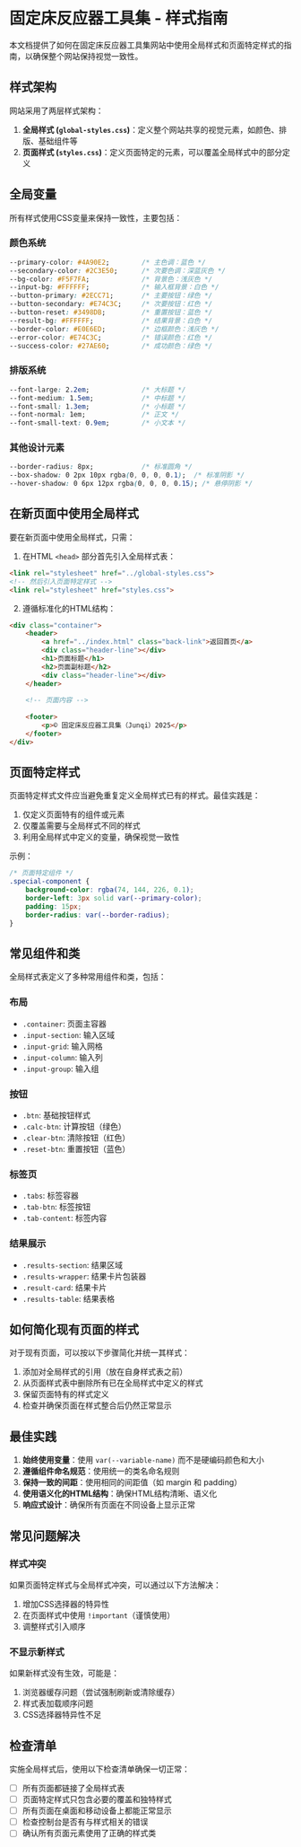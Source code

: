 # 固定床反应器工具集 - 样式指南

本文档提供了如何在固定床反应器工具集网站中使用全局样式和页面特定样式的指南，以确保整个网站保持视觉一致性。

## 样式架构

网站采用了两层样式架构：

1. **全局样式 (`global-styles.css`)**：定义整个网站共享的视觉元素，如颜色、排版、基础组件等
2. **页面样式 (`styles.css`)**：定义页面特定的元素，可以覆盖全局样式中的部分定义

## 全局变量

所有样式使用CSS变量来保持一致性，主要包括：

### 颜色系统

```css
--primary-color: #4A90E2;        /* 主色调：蓝色 */
--secondary-color: #2C3E50;      /* 次要色调：深蓝灰色 */
--bg-color: #F5F7FA;             /* 背景色：浅灰色 */
--input-bg: #FFFFFF;             /* 输入框背景：白色 */
--button-primary: #2ECC71;       /* 主要按钮：绿色 */
--button-secondary: #E74C3C;     /* 次要按钮：红色 */
--button-reset: #3498DB;         /* 重置按钮：蓝色 */
--result-bg: #FFFFFF;            /* 结果背景：白色 */
--border-color: #E0E6ED;         /* 边框颜色：浅灰色 */
--error-color: #E74C3C;          /* 错误颜色：红色 */
--success-color: #27AE60;        /* 成功颜色：绿色 */
```

### 排版系统

```css
--font-large: 2.2em;             /* 大标题 */
--font-medium: 1.5em;            /* 中标题 */
--font-small: 1.3em;             /* 小标题 */
--font-normal: 1em;              /* 正文 */
--font-small-text: 0.9em;        /* 小文本 */
```

### 其他设计元素

```css
--border-radius: 8px;            /* 标准圆角 */
--box-shadow: 0 2px 10px rgba(0, 0, 0, 0.1);  /* 标准阴影 */
--hover-shadow: 0 6px 12px rgba(0, 0, 0, 0.15); /* 悬停阴影 */
```

## 在新页面中使用全局样式

要在新页面中使用全局样式，只需：

1. 在HTML `<head>` 部分首先引入全局样式表：

```html
<link rel="stylesheet" href="../global-styles.css">
<!-- 然后引入页面特定样式 -->
<link rel="stylesheet" href="styles.css">
```

2. 遵循标准化的HTML结构：

```html
<div class="container">
    <header>
        <a href="../index.html" class="back-link">返回首页</a>
        <div class="header-line"></div>
        <h1>页面标题</h1>
        <h2>页面副标题</h2>
        <div class="header-line"></div>
    </header>
    
    <!-- 页面内容 -->
    
    <footer>
        <p>© 固定床反应器工具集（Junqi）2025</p>
    </footer>
</div>
```

## 页面特定样式

页面特定样式文件应当避免重复定义全局样式已有的样式。最佳实践是：

1. 仅定义页面特有的组件或元素
2. 仅覆盖需要与全局样式不同的样式
3. 利用全局样式中定义的变量，确保视觉一致性

示例：

```css
/* 页面特定组件 */
.special-component {
    background-color: rgba(74, 144, 226, 0.1);
    border-left: 3px solid var(--primary-color);
    padding: 15px;
    border-radius: var(--border-radius);
}
```

## 常见组件和类

全局样式表定义了多种常用组件和类，包括：

### 布局

- `.container`: 页面主容器
- `.input-section`: 输入区域
- `.input-grid`: 输入网格
- `.input-column`: 输入列
- `.input-group`: 输入组

### 按钮

- `.btn`: 基础按钮样式
- `.calc-btn`: 计算按钮（绿色）
- `.clear-btn`: 清除按钮（红色）
- `.reset-btn`: 重置按钮（蓝色）

### 标签页

- `.tabs`: 标签容器
- `.tab-btn`: 标签按钮
- `.tab-content`: 标签内容

### 结果展示

- `.results-section`: 结果区域
- `.results-wrapper`: 结果卡片包装器
- `.result-card`: 结果卡片
- `.results-table`: 结果表格

## 如何简化现有页面的样式

对于现有页面，可以按以下步骤简化并统一其样式：

1. 添加对全局样式的引用（放在自身样式表之前）
2. 从页面样式表中删除所有已在全局样式中定义的样式
3. 保留页面特有的样式定义
4. 检查并确保页面在样式整合后仍然正常显示

## 最佳实践

1. **始终使用变量**：使用 `var(--variable-name)` 而不是硬编码颜色和大小
2. **遵循组件命名规范**：使用统一的类名命名规则
3. **保持一致的间距**：使用相同的间距值（如 margin 和 padding）
4. **使用语义化的HTML结构**：确保HTML结构清晰、语义化
5. **响应式设计**：确保所有页面在不同设备上显示正常

## 常见问题解决

### 样式冲突

如果页面特定样式与全局样式冲突，可以通过以下方法解决：

1. 增加CSS选择器的特异性
2. 在页面样式中使用 `!important`（谨慎使用）
3. 调整样式引入顺序

### 不显示新样式

如果新样式没有生效，可能是：

1. 浏览器缓存问题（尝试强制刷新或清除缓存）
2. 样式表加载顺序问题
3. CSS选择器特异性不足

## 检查清单

实施全局样式后，使用以下检查清单确保一切正常：

- [ ] 所有页面都链接了全局样式表
- [ ] 页面特定样式只包含必要的覆盖和独特样式
- [ ] 所有页面在桌面和移动设备上都能正常显示
- [ ] 检查控制台是否有与样式相关的错误
- [ ] 确认所有页面元素使用了正确的样式类 
